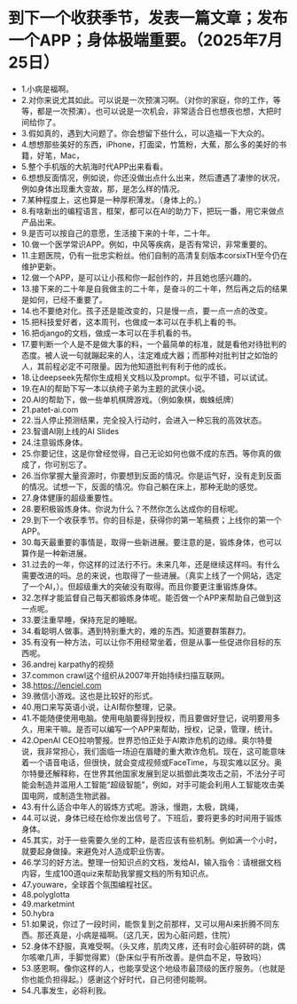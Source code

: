 # 到下一个收获季节，发表一篇文章；发布一个APP；身体极端重要。（2025年7月25日） 

- 1.小病是福啊。
- 2.对你来说尤其如此。可以说是一次预演习啊。（对你的家庭，你的工作，等等，都是一次预演）。也可以说是一次机会，非常适合日也想夜也想，大把时间给你了。
- 3.假如真的，遇到大问题了。你会想留下些什么，可以造福一下大众的。
- 4.想想那些美好的东西，iPhone，打面梁，竹篙粉，大蕉，那么多的美好的书籍，好笔，Mac，
- 5.整个手机版的大航海时代APP出来看看。
- 6.想想反面情况，例如说，你还没做出点什么出来，然后遭遇了凄惨的状况，例如身体出现重大变故，那，是怎么样的情况。
- 7.某种程度上，这也算是一种厚积薄发。（身体上的。）
- 8.有啥新出的编程语言，框架，都可以在AI的助力下，把玩一番，用它来做点产品出来。
- 9.是否可以按自己的意愿，生活接下来的十年，二十年。
- 10.做一个医学常识APP。例如，中风等疾病，是否有常识，非常重要的。
- 11.主题医院，仍有一批忠实粉丝。他们自制的高清复刻版本corsixTH至今仍在维护更新。
- 12.做一个APP，是可以让小孩和你一起创作的，并且她也感兴趣的。
- 13.接下来的二十年是自我做主的二十年，是奋斗的二十年，然后再之后的结果是如何，已经不重要了。
- 14.也不要绝对化。孩子还是能改变的，只是慢一点，要一点一点的改变。
- 15.把科技爱好者，这本周刊，也做成一本可以在手机上看的书。
- 16.把django的文档，做成一本可以在手机看的书。
- 17.要判断一个人是不是做大事的料，一个最简单的标准，就是看他对待批判的态度。被人说一句就蹦起来的人，注定难成大器；而那种对批判甘之如饴的人，其前程必定不可限量。因为他知道批判有利于他的成长。
- 18.让deepseek先帮你生成相关文档以及prompt。似乎不错，可以试试。
- 19.在AI的帮助下写一本以纨绔子弟为主题的武侠小说。
- 20.AI的帮助下，做一些单机棋牌游戏。（例如象棋，蜘蛛纸牌）
- 21.patet-ai.com
- 22.当人停止预测结果，完全投入行动时，会进入一种忘我的高效状态。
- 23.智谱AI刚上线的AI Slides
- 24.注意锻炼身体。
- 25.你要记住，这是你曾经觉得，自己无论如何也做不成的东西。等你真的做成了，你可别忘了。
- 26.当你掌握大量资源时，你要想到反面的情况。你是运气好，没有走到反面的情况。试想一下，反面的情况。你自己躺在床上，那种无助的感觉。
- 27.身体健康的超级重要性。
- 28.要积极锻炼身体。你说为什么？不然你怎么达成你的目标呢。
- 29.到下一个收获季节。你的目标是，获得你的第一笔稿费；上线你的第一个APP。
- 30.每天最重要的事情是，取得一些新进展。要注意的是，锻炼身体，也可以算作是一种新进展。
- 31.过去的一年，你这样的过法行不行。未来几年，还是继续这样吗。有什么需要改进的吗。总的来说，也取得了一些进展。（真实上线了一个网站，选定了一个AI，）。但超级重大的突破没有取得。而且你要更注重锻炼身体。
- 32.怎样才能监督自己每天都锻炼身体呢。能否做一个APP来帮助自己做到这一点呢。
- 33.要注重早睡，保持充足的睡眠。
- 34.看聪明人做事。遇到特别重大的，难的东西。知道要群策群力。
- 35.有没有一种方法，可以让你不用经常坐着，但是从事一些促进你目标的东西呢。
- 36.andrej karpathy的视频
- 37.common crawl这个组织从2007年开始持续扫描互联网。
- 38.https://lenciel.com
- 39.微信小游戏。这也是比较好的形式。
- 40.用口来写英语小说，让AI帮你整理，记录。
- 41.不能随便使用电脑。使用电脑要得到授权，而且要做好登记，说明要用多久，用来干嘛。是否可以编写一个APP来帮助，授权，记录，管理，统计。
- 42.OpenAI CEO拉响警报。世界恐怕正处于AI欺诈危机的边缘。奥尔特曼说，我非常担心，我们面临一场迫在眉睫的重大欺诈危机。现在，这可能意味着一个语音电话，但很快，就会变成视频或FaceTime，与现实难以区分。奥尔特曼还解释称，在世界其他国家发展到足以抵御此类攻击之前，不法分子可能会制造并滥用人工智能“超级智能”，例如，对手可能会利用人工智能攻击美国电网，或制造生物武器。
- 43.有什么适合中年人的锻炼方式呢。游泳，慢跑，太极，跳绳，
- 44.可以说，身体已经在给你发出信号了。下班后，要将更多的时间用于锻炼身体。
- 45.其实，对于一些需要久坐的工种，是否应该有些机制。例如满一个小时，就要起身做操。来避免对人造成职业伤害。
- 46.学习的好方法。整理一份知识点的文档，发给AI，输入指令：请根据文档内容，生成100道quiz来帮助我掌握文档的所有知识点。
- 47.youware，全球首个氛围编程社区。
- 48.polyglotta
- 49.marketmint
- 50.hybra
- 51.如果说，你过了一段时间，能恢复到之前那样，又可以用AI来折腾不同东西。那还真是，小病是福啊。（这几天，因为心脏问题，住院）
- 52.身体不舒服，真难受啊。（头又疼，肌肉又疼，还有时会心脏砰砰的跳，偶尔咳嗽几声，手脚觉得累）（卧床似乎有所改善。是供血不足，导致吗）
- 53.感恩啊。像你这样的人，也能享受这个地级市最顶级的医疗服务。（也就是你也能负担得起。）感谢这个好时代，自己何德何能啊。
- 54.凡事发生，必将利我。
